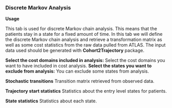 ### Discrete Markov Analysis

**Usage** 

This tab is used for discrete Markov chain analysis. This means that the patients stay in a state for a fixed amount of time. In this tab we will define the discrete Markov chain analysis and retrieve a transformation matrix as well as some cost statistics from the raw data pulled from ATLAS. The input data used should be generated with **Cohort2Trajectory** package.

**Select the cost domains included in analysis:** Select the cost domains you want to have included in cost analysis. 
**Select the states you want to exclude from analysis:** You can exclude some states from analysis. 

**Stochastic transitions**
Transition matrix retrieved from observed data.

**Trajectory start statistics**
Statistics about the entry level states for patients.

**State statistics**
Statistics about each state.